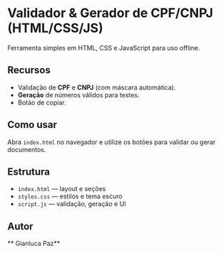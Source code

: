 # Validador & Gerador de CPF/CNPJ (HTML/CSS/JS)

Ferramenta simples em HTML, CSS e JavaScript para uso offline.

## Recursos

- Validação de **CPF** e **CNPJ** (com máscara automática).
- **Geração** de números válidos para testes.
- Botão de copiar.

## Como usar

Abra `index.html` no navegador e utilize os botões para validar ou gerar documentos.

## Estrutura

- `index.html` — layout e seções
- `styles.css` — estilos e tema escuro
- `script.js` — validação, geração e UI

## Autor

** Gianluca Paz**
